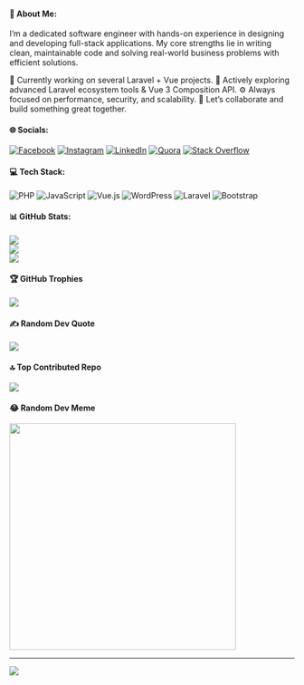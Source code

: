 #### 💫 About Me:
I’m a dedicated software engineer with hands-on experience in designing and developing full-stack applications. My core strengths lie in writing clean, maintainable code and solving real-world business problems with efficient solutions.

🔭 Currently working on several Laravel + Vue projects.
🌱 Actively exploring advanced Laravel ecosystem tools & Vue 3 Composition API.
⚙️ Always focused on performance, security, and scalability.
💬 Let’s collaborate and build something great together.


#### 🌐 Socials:
[![Facebook](https://img.shields.io/badge/Facebook-%231877F2.svg?logo=Facebook&logoColor=white)](https://facebook.com/https://www.facebook.com/profile.php?id=100045386384303) [![Instagram](https://img.shields.io/badge/Instagram-%23E4405F.svg?logo=Instagram&logoColor=white)](https://instagram.com/https://www.instagram.com/alamin53818/) [![LinkedIn](https://img.shields.io/badge/LinkedIn-%230077B5.svg?logo=linkedin&logoColor=white)](https://linkedin.com/in/https://www.linkedin.com/in/dev-alamin/) [![Quora](https://img.shields.io/badge/Quora-%23B92B27.svg?logo=Quora&logoColor=white)](https://quora.com/profile/https://www.quora.com/profile/Md-Alamin-Ali-5) [![Stack Overflow](https://img.shields.io/badge/-Stackoverflow-FE7A16?logo=stack-overflow&logoColor=white)](https://stackoverflow.com/users/https://stackoverflow.com/users/20525231/alamin) 

#### 💻 Tech Stack:
![PHP](https://img.shields.io/badge/php-%23777BB4.svg?style=for-the-badge&logo=php&logoColor=white) ![JavaScript](https://img.shields.io/badge/javascript-%23323330.svg?style=for-the-badge&logo=javascript&logoColor=%23F7DF1E) ![Vue.js](https://img.shields.io/badge/vue.js-%2335495e.svg?style=for-the-badge&logo=vuedotjs&logoColor=%234FC08D) ![WordPress](https://img.shields.io/badge/WordPress-%23117AC9.svg?style=for-the-badge&logo=WordPress&logoColor=white) ![Laravel](https://img.shields.io/badge/laravel-%23FF2D20.svg?style=for-the-badge&logo=laravel&logoColor=white) ![Bootstrap](https://img.shields.io/badge/bootstrap-%238511FA.svg?style=for-the-badge&logo=bootstrap&logoColor=white)
#### 📊 GitHub Stats:
![](https://github-readme-stats.vercel.app/api?username=developer-alamin&theme=vue&hide_border=false&include_all_commits=true&count_private=true)<br/>
![](https://github-readme-streak-stats.herokuapp.com/?user=developer-alamin&theme=vue&hide_border=false)<br/>
![](https://github-readme-stats.vercel.app/api/top-langs/?username=developer-alamin&theme=vue&hide_border=false&include_all_commits=true&count_private=true&layout=compact)

#### 🏆 GitHub Trophies
![](https://github-profile-trophy.vercel.app/?username=developer-alamin&theme=radical&no-frame=false&no-bg=false&margin-w=4)

#### ✍️ Random Dev Quote
![](https://quotes-github-readme.vercel.app/api?type=horizontal&theme=radical)

#### 🔝 Top Contributed Repo
![](https://github-contributor-stats.vercel.app/api?username=developer-alamin&limit=5&theme=dark&combine_all_yearly_contributions=true)

#### 😂 Random Dev Meme
<img src='https://memer-new.vercel.app/' style="height: 400px;"/>

---
[![](https://visitcount.itsvg.in/api?id=developer-alamin&icon=7&color=0)](https://visitcount.itsvg.in)

<!-- Proudly created with GPRM ( https://gprm.itsvg.in ) -->
